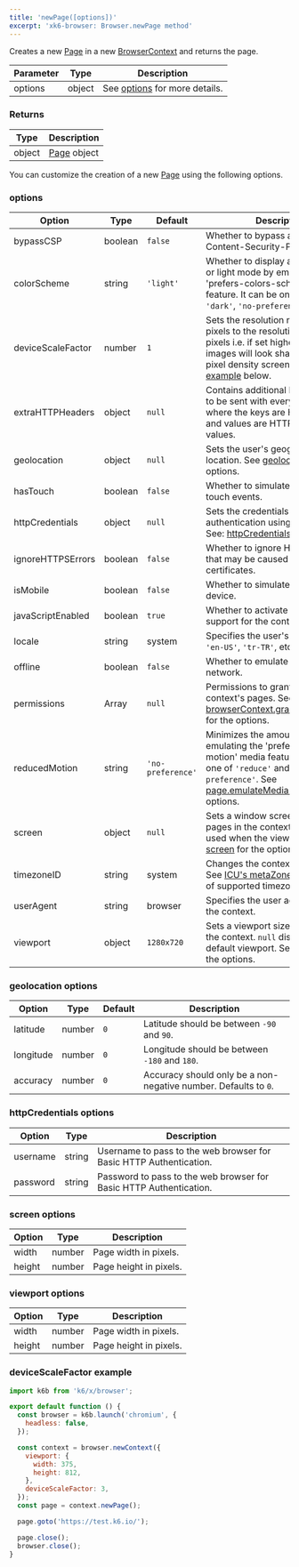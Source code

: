 ```yaml
---
title: 'newPage([options])'
excerpt: 'xk6-browser: Browser.newPage method'
---
```


Creates a new [Page](/javascript-api/xk6-browser/page/) in a new [BrowserContext](/javascript-api/xk6-browser/browsercontext/) and returns the page.

| Parameter | Type   | Description                               |
| --------- | ------ | ----------------------------------------- |
| options   | object | See [options](#options) for more details. |

### Returns

| Type   | Description                                      |
| ------ | ------------------------------------------------ |
| object | [Page](/javascript-api/xk6-browser/page/) object |

You can customize the creation of a new [Page](/javascript-api/xk6-browser/page/) using the following options.

### options

| Option                              | Type    | Default           | Description                                                                                                                                                                                                                                       |
|-------------------------------------|---------|-------------------|---------------------------------------------------------------------------------------------------------------------------------------------------------------------------------------------------------------------------------------------------|
| bypassCSP                           | boolean | `false`           | Whether to bypass a page's Content-Security-Policy.                                                                                                                                                                                               |
| colorScheme                         | string  | `'light'`         | Whether to display a page in dark or light mode by emulating the 'prefers-colors-scheme' media feature. It can be one of `'light'`, `'dark'`, `'no-preference'`.                                                                                  |
| <BWIPT id="433"/> deviceScaleFactor | number  | `1`               | Sets the resolution ratio in physical pixels to the resolution in CSS pixels i.e. if set higher than `1`, then images will look sharper on high pixel density screens. See an [example](#devicescalefactor-example) below.                        |
| extraHTTPHeaders                    | object  | `null`            | Contains additional HTTP headers to be sent with every request, where the keys are HTTP headers and values are HTTP header values.                                                                                                                |
| <BWIPT id="435"/> geolocation       | object  | `null`            | Sets the user's geographical location. See [geolocation](#geolocation-options) for the options.                                                                                                                                                   |
| <BWIPT id="436"/> hasTouch          | boolean | `false`           | Whether to simulate a device with touch events.                                                                                                                                                                                                   |
| httpCredentials                     | object  | `null`            | Sets the credentials for HTTP authentication using Basic Auth. See: [httpCredentials](#httpcredentials-options).                                                                                                                                  |
| ignoreHTTPSErrors                   | boolean | `false`           | Whether to ignore HTTPS errors that may be caused by invalid certificates.                                                                                                                                                                        |
| isMobile                            | boolean | `false`           | Whether to simulate a mobile device.                                                                                                                                                                                                              |
| javaScriptEnabled                   | boolean | `true`            | Whether to activate JavaScript support for the context.                                                                                                                                                                                           |
| locale                              | string  | system            | Specifies the user's locale, such as `'en-US'`, `'tr-TR'`, etc.                                                                                                                                                                                   |
| offline                             | boolean | `false`           | Whether to emulate an offline network.                                                                                                                                                                                                            |
| permissions                         | Array   | `null`            | Permissions to grant for the context's pages. See [browserContext.grantPermissions()](/javascript-api/xk6-browser/browsercontext#browsercontext-grantpermissions-permissions-options) for the options.                                            |
| reducedMotion                       | string  | `'no-preference'` | Minimizes the amount of motion by emulating the 'prefers-reduced-motion' media feature. It can be one of `'reduce'` and `'no-preference'`. See [page.emulateMedia()](/javascript-api/xk6-browser/page#page-emulatemedia-options) for the options. |
| screen                              | object  | `null`            | Sets a window screen size for all pages in the context. It can only be used when the viewport is set. See: [screen](#screen-options) for the options.                                                                                             |
| timezoneID                          | string  | system            | Changes the context's timezone. See [ICU's metaZones.txt](https://cs.chromium.org/chromium/src/third_party/icu/source/data/misc/metaZones.txt?rcl=faee8bc70570192d82d2978a71e2a615788597d1) for a list of supported timezone IDs.                 |
| userAgent                           | string  | browser           | Specifies the user agent to use in the context.                                                                                                                                                                                                   |
| viewport                            | object  | `1280x720`        | Sets a viewport size for all pages in the context. `null` disables the default viewport. See: [viewport](#viewport-options) for the options.                                                                                                      |


<!-- vale on -->

### geolocation options

| Option    | Type   | Default | Description                                                     |
|-----------|--------|---------|-----------------------------------------------------------------|
| latitude  | number | `0`     | Latitude should be between `-90` and `90`.                      |
| longitude | number | `0`     | Longitude should be between `-180` and `180`.                   |
| accuracy  | number | `0`     | Accuracy should only be a non-negative number. Defaults to `0`. |

### httpCredentials options

| Option   | Type   | Description                                                        |
| -------- | ------ | ------------------------------------------------------------------ |
| username | string | Username to pass to the web browser for Basic HTTP Authentication. |
| password | string | Password to pass to the web browser for Basic HTTP Authentication. |

### screen options

| Option | Type   | Description            |
| ------ | ------ | ---------------------- |
| width  | number | Page width in pixels.  |
| height | number | Page height in pixels. |

<!-- vale off -->

### viewport options

<!-- vale on -->

| Option | Type   | Description            |
| ------ | ------ | ---------------------- |
| width  | number | Page width in pixels.  |
| height | number | Page height in pixels. |

<!-- vale off -->

### deviceScaleFactor example

```javascript
import k6b from 'k6/x/browser';

export default function () {
  const browser = k6b.launch('chromium', {
    headless: false,
  });

  const context = browser.newContext({
    viewport: {
      width: 375,
      height: 812,
    },
    deviceScaleFactor: 3,
  });
  const page = context.newPage();

  page.goto('https://test.k6.io/');

  page.close();
  browser.close();
}
```

